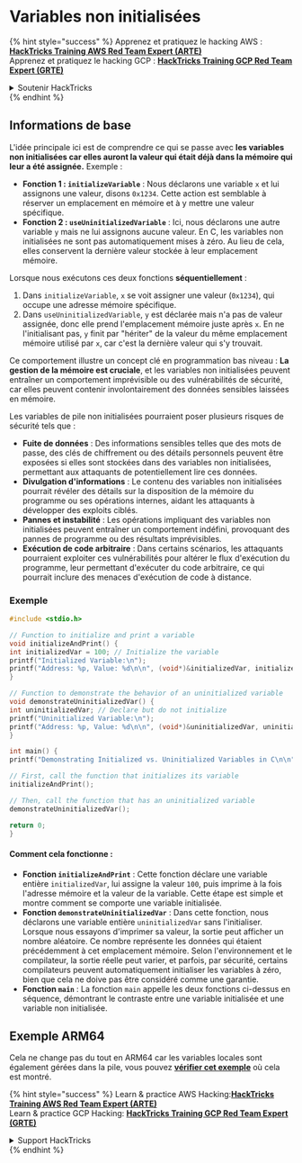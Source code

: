 # Variables non initialisées

{% hint style="success" %}
Apprenez et pratiquez le hacking AWS :<img src="/.gitbook/assets/arte.png" alt="" data-size="line">[**HackTricks Training AWS Red Team Expert (ARTE)**](https://training.hacktricks.xyz/courses/arte)<img src="/.gitbook/assets/arte.png" alt="" data-size="line">\
Apprenez et pratiquez le hacking GCP : <img src="/.gitbook/assets/grte.png" alt="" data-size="line">[**HackTricks Training GCP Red Team Expert (GRTE)**<img src="/.gitbook/assets/grte.png" alt="" data-size="line">](https://training.hacktricks.xyz/courses/grte)

<details>

<summary>Soutenir HackTricks</summary>

* Consultez les [**plans d'abonnement**](https://github.com/sponsors/carlospolop) !
* **Rejoignez le** 💬 [**groupe Discord**](https://discord.gg/hRep4RUj7f) ou le [**groupe telegram**](https://t.me/peass) ou **suivez-nous sur** **Twitter** 🐦 [**@hacktricks\_live**](https://twitter.com/hacktricks\_live)**.**
* **Partagez des astuces de hacking en soumettant des PR aux** [**HackTricks**](https://github.com/carlospolop/hacktricks) et [**HackTricks Cloud**](https://github.com/carlospolop/hacktricks-cloud) dépôts github.

</details>
{% endhint %}

## Informations de base

L'idée principale ici est de comprendre ce qui se passe avec **les variables non initialisées car elles auront la valeur qui était déjà dans la mémoire qui leur a été assignée.** Exemple :

* **Fonction 1 : `initializeVariable`** : Nous déclarons une variable `x` et lui assignons une valeur, disons `0x1234`. Cette action est semblable à réserver un emplacement en mémoire et à y mettre une valeur spécifique.
* **Fonction 2 : `useUninitializedVariable`** : Ici, nous déclarons une autre variable `y` mais ne lui assignons aucune valeur. En C, les variables non initialisées ne sont pas automatiquement mises à zéro. Au lieu de cela, elles conservent la dernière valeur stockée à leur emplacement mémoire.

Lorsque nous exécutons ces deux fonctions **séquentiellement** :

1. Dans `initializeVariable`, `x` se voit assigner une valeur (`0x1234`), qui occupe une adresse mémoire spécifique.
2. Dans `useUninitializedVariable`, `y` est déclarée mais n'a pas de valeur assignée, donc elle prend l'emplacement mémoire juste après `x`. En ne l'initialisant pas, `y` finit par "hériter" de la valeur du même emplacement mémoire utilisé par `x`, car c'est la dernière valeur qui s'y trouvait.

Ce comportement illustre un concept clé en programmation bas niveau : **La gestion de la mémoire est cruciale**, et les variables non initialisées peuvent entraîner un comportement imprévisible ou des vulnérabilités de sécurité, car elles peuvent contenir involontairement des données sensibles laissées en mémoire.

Les variables de pile non initialisées pourraient poser plusieurs risques de sécurité tels que :

* **Fuite de données** : Des informations sensibles telles que des mots de passe, des clés de chiffrement ou des détails personnels peuvent être exposées si elles sont stockées dans des variables non initialisées, permettant aux attaquants de potentiellement lire ces données.
* **Divulgation d'informations** : Le contenu des variables non initialisées pourrait révéler des détails sur la disposition de la mémoire du programme ou ses opérations internes, aidant les attaquants à développer des exploits ciblés.
* **Pannes et instabilité** : Les opérations impliquant des variables non initialisées peuvent entraîner un comportement indéfini, provoquant des pannes de programme ou des résultats imprévisibles.
* **Exécution de code arbitraire** : Dans certains scénarios, les attaquants pourraient exploiter ces vulnérabilités pour altérer le flux d'exécution du programme, leur permettant d'exécuter du code arbitraire, ce qui pourrait inclure des menaces d'exécution de code à distance.

### Exemple
```c
#include <stdio.h>

// Function to initialize and print a variable
void initializeAndPrint() {
int initializedVar = 100; // Initialize the variable
printf("Initialized Variable:\n");
printf("Address: %p, Value: %d\n\n", (void*)&initializedVar, initializedVar);
}

// Function to demonstrate the behavior of an uninitialized variable
void demonstrateUninitializedVar() {
int uninitializedVar; // Declare but do not initialize
printf("Uninitialized Variable:\n");
printf("Address: %p, Value: %d\n\n", (void*)&uninitializedVar, uninitializedVar);
}

int main() {
printf("Demonstrating Initialized vs. Uninitialized Variables in C\n\n");

// First, call the function that initializes its variable
initializeAndPrint();

// Then, call the function that has an uninitialized variable
demonstrateUninitializedVar();

return 0;
}
```
#### Comment cela fonctionne :

* **Fonction `initializeAndPrint`** : Cette fonction déclare une variable entière `initializedVar`, lui assigne la valeur `100`, puis imprime à la fois l'adresse mémoire et la valeur de la variable. Cette étape est simple et montre comment se comporte une variable initialisée.
* **Fonction `demonstrateUninitializedVar`** : Dans cette fonction, nous déclarons une variable entière `uninitializedVar` sans l'initialiser. Lorsque nous essayons d'imprimer sa valeur, la sortie peut afficher un nombre aléatoire. Ce nombre représente les données qui étaient précédemment à cet emplacement mémoire. Selon l'environnement et le compilateur, la sortie réelle peut varier, et parfois, par sécurité, certains compilateurs peuvent automatiquement initialiser les variables à zéro, bien que cela ne doive pas être considéré comme une garantie.
* **Fonction `main`** : La fonction `main` appelle les deux fonctions ci-dessus en séquence, démontrant le contraste entre une variable initialisée et une variable non initialisée.

## Exemple ARM64

Cela ne change pas du tout en ARM64 car les variables locales sont également gérées dans la pile, vous pouvez [**vérifier cet exemple**](https://8ksec.io/arm64-reversing-and-exploitation-part-6-exploiting-an-uninitialized-stack-variable-vulnerability/) où cela est montré.

{% hint style="success" %}
Learn & practice AWS Hacking:<img src="/.gitbook/assets/arte.png" alt="" data-size="line">[**HackTricks Training AWS Red Team Expert (ARTE)**](https://training.hacktricks.xyz/courses/arte)<img src="/.gitbook/assets/arte.png" alt="" data-size="line">\
Learn & practice GCP Hacking: <img src="/.gitbook/assets/grte.png" alt="" data-size="line">[**HackTricks Training GCP Red Team Expert (GRTE)**<img src="/.gitbook/assets/grte.png" alt="" data-size="line">](https://training.hacktricks.xyz/courses/grte)

<details>

<summary>Support HackTricks</summary>

* Check the [**subscription plans**](https://github.com/sponsors/carlospolop)!
* **Join the** 💬 [**Discord group**](https://discord.gg/hRep4RUj7f) or the [**telegram group**](https://t.me/peass) or **follow** us on **Twitter** 🐦 [**@hacktricks\_live**](https://twitter.com/hacktricks\_live)**.**
* **Share hacking tricks by submitting PRs to the** [**HackTricks**](https://github.com/carlospolop/hacktricks) and [**HackTricks Cloud**](https://github.com/carlospolop/hacktricks-cloud) github repos.

</details>
{% endhint %}
